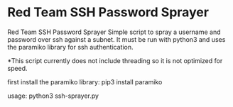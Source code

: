 # Red Team SSH Password Sprayer
Red Team SSH Password Sprayer
Simple script to spray a username and password over ssh against a subnet. It must be run with python3 and uses the paramiko library for ssh authentication.

*This script currently does not include threading so it is not optimized for speed.

first install the paramiko library: pip3 install paramiko

usage: python3 ssh-sprayer.py
